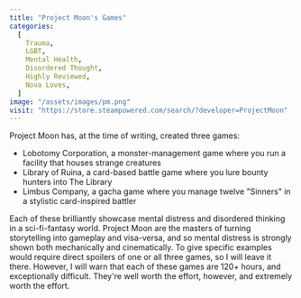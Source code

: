 ```yaml
---
title: "Project Moon's Games"
categories:
  [
    Trauma,
    LGBT,
    Mental Health,
    Disordered Thought,
    Highly Reviewed,
    Nova Loves,
  ]
image: "/assets/images/pm.png"
visit: "https://store.steampowered.com/search/?developer=ProjectMoon"
---
```


Project Moon has, at the time of writing, created three games:
- Lobotomy Corporation, a monster-management game where you run a facility that houses strange creatures
- Library of Ruina, a card-based battle game where you lure bounty hunters into The Library
- Limbus Company, a gacha game where you manage twelve "Sinners" in a stylistic card-inspired battler

Each of these brilliantly showcase mental distress and disordered thinking in a sci-fi-fantasy world. Project Moon are the masters of turning storytelling into gameplay and visa-versa, and so mental distress is strongly shown both mechanically and cinematically. To give specific examples would require direct spoilers of one or all three games, so I will leave it there. However, I will warn that each of these games are 120+ hours, and exceptionally difficult. They're well worth the effort, however, and extremely worth the effort.